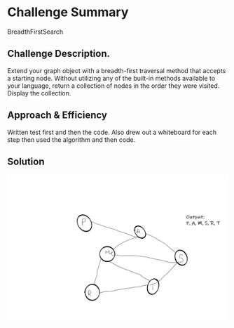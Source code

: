 # Challenge Summary
BreadthFirstSearch

## Challenge Description.
Extend your graph object with a breadth-first traversal method that accepts a starting node. Without utilizing any of the built-in methods available to your language, return a collection of nodes in the order they were visited. Display the collection.

## Approach & Efficiency
Written test first and then the code. Also drew out a whiteboard for each step then used the algorithm and then code.

## Solution
![WhiteBoarding](./assets/BFS.png)